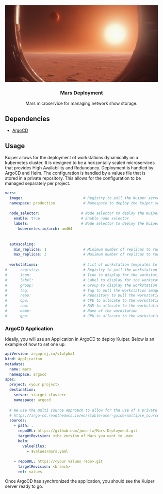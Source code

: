 <br />
<p align="center">
    <img src="/mars.png"/>
    <h3 align="center">Mars Deployment</h3>
    <p align="center">
        Mars microservice for managing network show storage.
    </p>
</p>

## Dependencies

- [ArgoCD](https://argo-cd.readthedocs.io/en/stable/)

## Usage

Kuiper allows for the deployment of workstations dynamically on a kubernetes cluster. It is designed to be a horizontally
scaled microservices that provides High Availability and Redundancy. Deployment is handled by ArgoCD and Helm. The configuration
is handled by a values file that is stored in a private repository. This allows for the configuration to be managed separately
per project.

```yaml
mars:
  image:                            # Registry to pull the Kuiper server image from
  namespace: production             # Namespace to deploy the Kuiper server to

  node_selector:                   # Node selector to deploy the Kuiper server to
    enable: true                   # Enable node selector
    labels:                        # Node selector to deploy the Kuiper server to
      kubernetes.io/arch: amd64


  autoscaling:
    min_replicas: 1                 # Minimum number of replicas to run
    max_replicas: 3                 # Maximum number of replicas to run

  workstations:                     # List of workstation templates to deploy
#    - registry:                    # Registry to pull the workstation image from
#      icon:                        # Icon to display for the workstation
#      label:                       # Label to display for the workstation
#      group:                       # Group to display the workstation under
#      tag:                         # Tag to pull the workstation image from
#      repo:                        # Repository to pull the workstation image from
#      cpu:                         # CPU to allocate to the workstation
#      ram:                         # RAM to allocate to the workstation
#      name:                        # Name of the workstation
#      gpu:                         # GPU to allocate to the workstation

```

### ArgoCD Application

Ideally, you will use an Application in ArgoCD to deploy Kuiper. Below is an example of how to set one up.

```yaml
apiVersion: argoproj.io/v1alpha1
kind: Application
metadata:
  name: mars
  namespace: argocd
spec:
  project: <your project>
  destination:
    server: <target cluster>
    namespace: argocd
  
  # We use the multi source approach to allow for the use of a private values repo
  # https://argo-cd.readthedocs.io/en/stable/user-guide/multiple_sources/
  sources:
    - path: .
      repoURL: https://github.com/juno-fx/Mars-Deployment.git
      targetRevision: <the version of Mars you want to use>
      helm:
        valueFiles:
          - $values/mars.yaml

    - repoURL: https://<your values repo>.git
      targetRevision: <branch>
      ref: values
```

Once ArgoCD has synchronized the application, you should see the Kuiper server ready to go. 